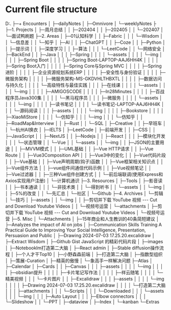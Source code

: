 # Current file structure

D:.
├─+ Encounters
│  ├─dailyNotes
│  ├─Omnivore
│  └─weeklyNotes
├
├─1. Projects
│  ├─周月总结
│  │  ├─202404
│  │  ├─202405
│  │  └─202407
│  └─面试鸭刷题
├─2. Areas
│  ├─01认知科学
│  │  ├─Fabric
│  │  │  └─Wisdom
│  │  └─信息差
│  │      └─知乎
│  ├─AI
│  │  ├─ChatGPT
│  │  ├─Coze
│  │  ├─Python
│  │  ├─提示词
│  │  ├─深度学习
│  │  ├─算法
│  │  │  └─LeetCode
│  │  └─网络安全
│  ├─BackEnd
│  │  ├─Java
│  │  │  ├─Spring
│  │  │  │  └─assets
│  │  │  │      └─img
│  │  │  │          ├─Spring Boot
│  │  │  │          ├─Spring Boot-LAPTOP-AAJ6HH4K
│  │  │  │          ├─Spring Boot入门
│  │  │  │          ├─Spring Core与Spring MVC
│  │  │  │          ├─Spring 进阶
│  │  │  │          ├─企业资源规划系统ERP
│  │  │  │          ├─安全性与身份验证
│  │  │  │          ├─微服务架构
│  │  │  │          ├─微服务架构-MS-GKDVHLTHBXTL
│  │  │  │          ├─数据访问与持久化
│  │  │  │          └─高级特性与最佳实践
│  │  │  ├─在线课
│  │  │  │  └─assets
│  │  │  │      └─img
│  │  │  │          ├─AMIGOSCODE
│  │  │  │          ├─In28Minutes
│  │  │  │          ├─百战程序员Java300集
│  │  │  │          └─黑马程序员
│  │  │  ├─微服务
│  │  │  │  └─assets
│  │  │  │      └─img
│  │  │  │          ├─读书笔记
│  │  │  │          └─读书笔记-LAPTOP-AAJ6HH4K
│  │  │  └─源码阅读
│  │  │      ├─assets
│  │  │      │  └─img
│  │  │      │      ├─Bookstore
│  │  │      │      ├─XiaoMiStore
│  │  │      │      └─仿知乎
│  │  │      └─img
│  │  │          └─仿知乎
│  │  ├─RoadMap&Interview
│  │  ├─Rust
│  │  └─SQL
│  ├─Creative
│  │  ├─早班车
│  │  └─杭州AI换衣
│  ├─IELTS
│  ├─LeetCode
│  ├─前端开发
│  │  ├─CSS
│  │  ├─JavaScript
│  │  ├─NextJS
│  │  ├─Nodejs
│  │  ├─React
│  │  │  ├─模块化开发
│  │  │  └─状态管理
│  │  └─Vue
│  │      └─assets
│  │          └─img
│  │              ├─JSON的主要用途
│  │              ├─MVVM模式
│  │              ├─UML基础
│  │              ├─Vue HTTP请求
│  │              ├─Vue Route
│  │              ├─Vue3Composition API
│  │              ├─Vue3中的变化
│  │              ├─Vue代码片段
│  │              ├─Vue基础
│  │              ├─Vue声明周期(钩子)函数
│  │              ├─Vue框架相关知识点
│  │              ├─Vue组件方法
│  │              ├─vue组件间通信代码示例
│  │              ├─Vue视频笔记
│  │              ├─Vue过滤器
│  │              ├─三种Vue组件创建方式
│  │              └─前后端联调(使用Express和Axios实现用户注册)
│  └─计算机通识
├─3. Resources
│  ├─Tools
│  ├─影音读
│  │  ├─书本通读
│  │  │  └─非技术类
│  │  └─得到听书
│  │      └─assets
│  │          └─img
│  │              ├─5%的改变
│  │              └─先汇总
│  └─社区
│      └─Github
├─4. Archives
│  └─剪辑
│      └─技巧
│          ├─assets
│          │  └─img
│          │      ├─剪切并下载 YouTube 视频 --- Cut and Download Youtube Videos
│          │      └─视频号运营
│          └─attachments
│              ├─剪切并下载 YouTube 视频 --- Cut and Download Youtube Videos
│              └─视频号运营
├─5. Misc
│  └─Attachments
│      ├─15年商业和人生教训的40条简短建议
│      ├─Analyzes the impact of AI on jobs
│      ├─Communication Skills Training A Practical Guide to Improving Your Social Intelligence, Presentation, Persuasion and Public
│      ├─Drawing 2024-07-03 17.25.20.excalidraw
│      ├─Extract Wisdom
│      ├─Github Gist JavaScript 的精彩代码片段
│      ├─images
│      ├─Notebooklm打造第二大脑
│      ├─React admin
│      ├─Stable diffusion操作流程
│      ├─个人才干Top10
│      ├─小野森森前端
│      ├─打造第二大脑
│      ├─指数型组织
│      ├─策展-Curation
│      ├─精英的傲慢
│      └─象高手一样解决问题
├─Atlas
│  ├─Calendar
│  ├─Cards
│  │  ├─Canvas
│  │  │  ├─assets
│  │  │  │  └─img
│  │  │  │      ├─obsidian提升
│  │  │  │      ├─卡片笔记写作法
│  │  │  │      ├─祥云随笔
│  │  │  │      └─精美视频
│  │  │  └─卡片图片
│  │  ├─Excalidraw
│  │  │  ├─assets
│  │  │  │  └─img
│  │  │  │      ├─Drawing 2024-07-03 17.25.20.excalidraw
│  │  │  │      └─打造第二大脑
│  │  │  ├─attachments
│  │  │  └─Scripts
│  │  │      └─Downloaded
│  │  │          └─assets
│  │  │              └─img
│  │  │                  ├─Auto Layout
│  │  │                  ├─Elbow connectors
│  │  │                  └─Slideshow
│  │  └─PPT
│  ├─dataview
│  ├─Index
│  └─kanban
└─Extras
    